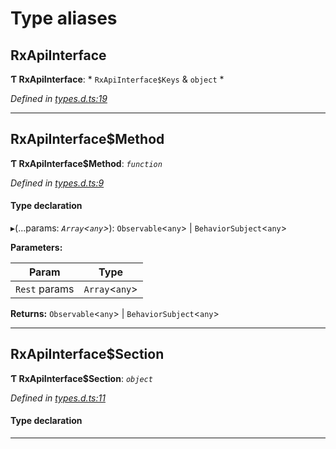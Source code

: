 

# Type aliases

<a id="rxapiinterface"></a>

##  RxApiInterface

**Ƭ RxApiInterface**: * `RxApiInterface$Keys` & `object`
*

*Defined in [types.d.ts:19](https://github.com/polkadot-js/api/blob/74737b6/packages/api-rx/src/types.d.ts#L19)*

___
<a id="rxapiinterface_method"></a>

##  RxApiInterface$Method

**Ƭ RxApiInterface$Method**: *`function`*

*Defined in [types.d.ts:9](https://github.com/polkadot-js/api/blob/74737b6/packages/api-rx/src/types.d.ts#L9)*

#### Type declaration
▸(...params: *`Array`<`any`>*):  `Observable`<`any`> &#124; `BehaviorSubject`<`any`>

**Parameters:**

| Param | Type |
| ------ | ------ |
| `Rest` params | `Array`<`any`> |

**Returns:**  `Observable`<`any`> &#124; `BehaviorSubject`<`any`>

___
<a id="rxapiinterface_section"></a>

##  RxApiInterface$Section

**Ƭ RxApiInterface$Section**: *`object`*

*Defined in [types.d.ts:11](https://github.com/polkadot-js/api/blob/74737b6/packages/api-rx/src/types.d.ts#L11)*

#### Type declaration

[index: `string`]: [RxApiInterface$Method](_types_d_.md#rxapiinterface_method)

___

